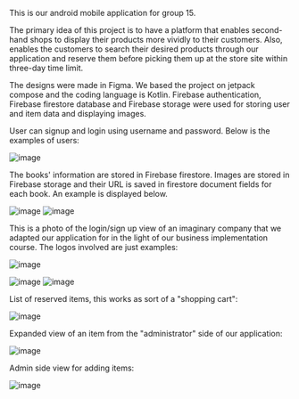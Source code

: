 This is our android mobile application for group 15. 

The primary idea of this project is to have a platform that enables second-hand shops to display their products more vividly to their customers. Also, enables the customers to search their desired products through our application and reserve them before picking them up at the store site within three-day time limit. 

The designs were made in Figma. We based the project on jetpack compose and the coding language is Kotlin. 
Firebase authentication, Firebase firestore database and Firebase storage were used for storing user and item data and displaying images. 

User can signup and login using username and password. Below is the examples of users:

![image](https://user-images.githubusercontent.com/78967184/164460162-f315f20e-1d3e-4d1e-bb97-e28876e4bb26.png)

The books' information are stored in Firebase firestore. Images are stored in Firebase storage and their URL is saved in firestore document fields for each book. 
An example is displayed below. 

![image](https://user-images.githubusercontent.com/78967184/164458706-e5c3d8ec-1e0c-4cb6-8ac7-6a582dd13ec1.png)
![image](https://user-images.githubusercontent.com/78967184/164516320-2b5c4d74-e55f-40d1-af03-4acdd4f3dfa9.png)

This is a photo of the login/sign up view of an imaginary company that we adapted our application for in the light of our business implementation course. The logos involved are just examples:

![image](https://user-images.githubusercontent.com/67232776/164679853-b28284f9-7181-471d-996a-8ff6423f6612.png)

![image](https://user-images.githubusercontent.com/67232776/164678374-5f86939e-508a-4d9e-91cd-388846d5efa0.png)
![image](https://user-images.githubusercontent.com/67232776/164675925-0edc742c-6c3d-4042-8edb-7a46fc746c43.png)

List of reserved items, this works as sort of a "shopping cart":

![image](https://user-images.githubusercontent.com/67232776/164676085-6ae47629-3035-402f-8ed6-3cde61902675.png)

Expanded view of an item from the "administrator" side of our application:

![image](https://user-images.githubusercontent.com/67232776/164676509-1489285a-b0fd-4bfa-b24f-3f487aeecaef.png)

Admin side view for adding items:

![image](https://user-images.githubusercontent.com/67232776/164676729-cd59513c-529e-482e-b064-a88063aaa68d.png)
